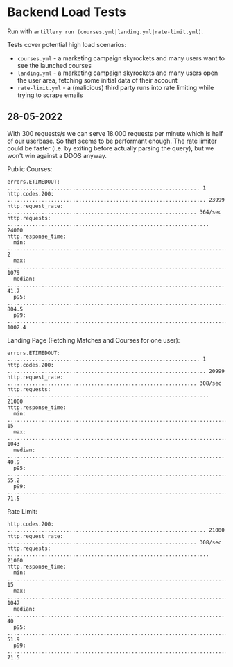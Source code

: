 # Backend Load Tests

Run with `artillery run (courses.yml|landing.yml|rate-limit.yml)`. 

Tests cover potential high load scenarios:
- `courses.yml` - a marketing campaign skyrockets and many users want to see the launched courses
- `landing.yml` - a marketing campaign skyrockets and many users open the user area, fetching some initial data of their account
- `rate-limit.yml` - a (malicious) third party runs into rate limiting while trying to scrape emails


## 28-05-2022

With 300 requests/s we can serve 18.000 requests per minute which is half of our userbase. So that seems to be performant enough.
The rate limiter could be faster (i.e. by exiting before actually parsing the query), but we won't win against a DDOS anyway.

Public Courses:

```
errors.ETIMEDOUT: .............................................................. 1
http.codes.200: ................................................................ 23999
http.request_rate: ............................................................. 364/sec
http.requests: ................................................................. 24000
http.response_time:
  min: ......................................................................... 2
  max: ......................................................................... 1079
  median: ...................................................................... 41.7
  p95: ......................................................................... 804.5
  p99: ......................................................................... 1002.4
```

Landing Page (Fetching Matches and Courses for one user):

```
errors.ETIMEDOUT: .............................................................. 1
http.codes.200: ................................................................ 20999
http.request_rate: ............................................................. 308/sec
http.requests: ................................................................. 21000
http.response_time:
  min: ......................................................................... 15
  max: ......................................................................... 1043
  median: ...................................................................... 40.9
  p95: ......................................................................... 55.2
  p99: ......................................................................... 71.5
```

Rate Limit:

```
http.codes.200: ................................................................ 21000
http.request_rate: ............................................................. 308/sec
http.requests: ................................................................. 21000
http.response_time:
  min: ......................................................................... 15
  max: ......................................................................... 1047
  median: ...................................................................... 40
  p95: ......................................................................... 51.9
  p99: ......................................................................... 71.5
```


